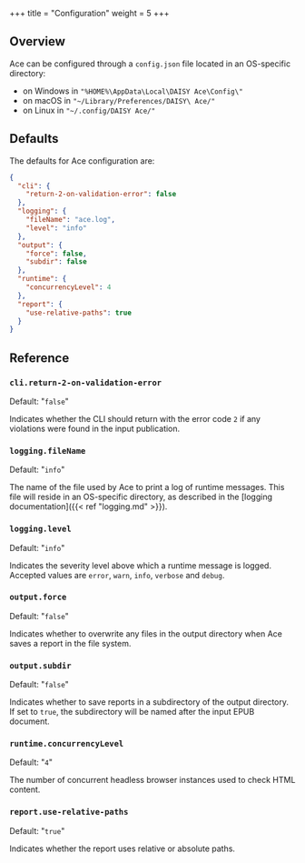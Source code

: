 +++
title = "Configuration"
weight = 5
+++

## Overview

Ace can be configured through a `config.json` file located in an OS-specific directory:

- on Windows in `"%HOME%\AppData\Local\DAISY Ace\Config\"`
- on macOS in `"~/Library/Preferences/DAISY\ Ace/"`
- on Linux in `"~/.config/DAISY Ace/"`

## Defaults

The defaults for Ace configuration are:

```json
{
  "cli": {
    "return-2-on-validation-error": false
  },
  "logging": {
    "fileName": "ace.log",
    "level": "info"
  },
  "output": {
    "force": false,
    "subdir": false
  },
  "runtime": {
    "concurrencyLevel": 4
  },
  "report": {
    "use-relative-paths": true
  }
}
```

## Reference

### `cli.return-2-on-validation-error`

Default: "`false`"

Indicates whether the CLI should return with the error code `2` if any violations were found in the input publication.

### `logging.fileName`

Default: "`info`"

The name of the file used by Ace to print a log of runtime messages. This file will reside in an OS-specific directory, as described in the [logging documentation]({{< ref "logging.md" >}}).

### `logging.level`

Default: "`info`"

Indicates the severity level above which a runtime message is logged. Accepted values are `error`, `warn`, `info`, `verbose` and `debug`.

### `output.force`

Default: "`false`"

Indicates whether to overwrite any files in the output directory when Ace saves a report in the file system.

### `output.subdir`

Default: "`false`"

Indicates whether to save reports in a subdirectory of the output directory. If set to `true`, the subdirectory will be named after the input EPUB document.

### `runtime.concurrencyLevel`

Default: "`4`"

The number of concurrent headless browser instances used to check HTML content.

### `report.use-relative-paths`

Default: "`true`"

Indicates whether the report uses relative or absolute paths.

